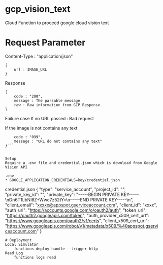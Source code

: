 # gcp_vision_text
Cloud Function to proceed google cloud vision text

# Request Parameter
Content-Type : "application/json"

```Body 
{
    url : IMAGE_URL
}
```

Response
```
{
    code : "200",
    message : The parsable message
    raw : Raw information from GCP Response
}
```
Failure case
If no URL passed : Bad request

If the image is not contains any text
```{
    code : "099",
    message : "URL do not contains any text"
}```


Setup
Require a .env file and credential.json which is download from Google Vision API

.env
* GOOGLE_APPLICATION_CREDENTIALS=key/credential.json
```
credential.json
{
    "type": "service_account",
    "project_id": "",
    "private_key_id": "",
    "private_key": "-----BEGIN PRIVATE KEY-----\\nDn6T1LbNI8Z+Wwc7z52tY=\n-----END PRIVATE KEY-----\n",
    "client_email": "xxxxx@appspot.gserviceaccount.com",
    "client_id": "xxxx",
    "auth_uri": "https://accounts.google.com/o/oauth2/auth",
    "token_uri": "https://oauth2.googleapis.com/token",
    "auth_provider_x509_cert_url": "https://www.googleapis.com/oauth2/v1/certs",
    "client_x509_cert_url": "https://www.googleapis.com/robot/v1/metadata/x509/%40appspot.gserviceaccount.com"
}
```
# Deployment
Local Simulator  
    functions deploy handle --trigger-http
Read Log
    functions logs read
